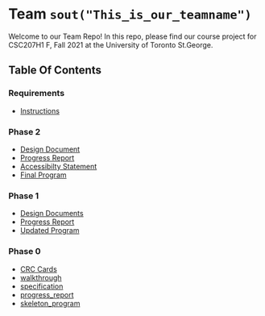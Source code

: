 # Team `sout("This_is_our_teamname")`

Welcome to our Team Repo! In this repo, please find our course project for 
CSC207H1 F, Fall 2021 at the University of Toronto St.George.

## Table Of Contents
### Requirements
* [Instructions](External_Libraries.md)

### Phase 2
* [Design Document](phase2/design_document.md)
* [Progress Report](phase2/progress_report.md)
* [Accessibilty Statement](phase2/accessibility.md)
* [Final Program](phase2/Phase_2_README.md)

### Phase 1
* [Design Documents](phase1/design_document.md)
* [Progress Report](phase1/progress_report.md)
* [Updated Program](phase1/Phase_1_README.md)

### Phase 0
* [CRC Cards](phase0/CRC_Cards/CRC_Cards_README.md)
* [walkthrough](phase0/walkthrough.md)
* [specification](phase0/specification.md)
* [progress_report](phase0/progress_report.md)
* [skeleton_program](phase0/Skeleton_README.md)
